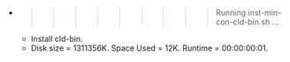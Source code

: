 * >>>>>>>>> Running inst-min-con-cld-bin.sh ...
  * Install cld-bin.
  * Disk size = 1311356K. Space Used = 12K. Runtime = 00:00:00:01.
